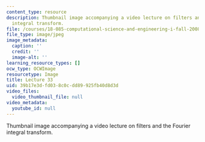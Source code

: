 ```yaml
---
content_type: resource
description: Thumbnail image accompanying a video lecture on filters and the Fourier
  integral transform.
file: /courses/18-085-computational-science-and-engineering-i-fall-2008/39b17e3dfd038c0cdd89925fb40d8d3d_33.jpg
file_type: image/jpeg
image_metadata:
  caption: ''
  credit: ''
  image-alt: ''
learning_resource_types: []
ocw_type: OCWImage
resourcetype: Image
title: Lecture 33
uid: 39b17e3d-fd03-8c0c-dd89-925fb40d8d3d
video_files:
  video_thumbnail_file: null
video_metadata:
  youtube_id: null
---
```

Thumbnail image accompanying a video lecture on filters and the Fourier integral transform.

